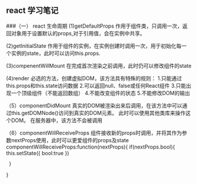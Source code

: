 ## react 学习笔记
###（一） react 生命周期
(1)getDefaultProps
作用于组件类，只调用一次，返回对象用于设置默认的props,对于引用值，会在实例中共享。

(2)getInitialState
作用于组件的实例，在实例创建时调用一次，用于初始化每一个实例的state，此时可以访问this.props.

(3)compenentWillMount
在完成首次渲染之前调用，此时仍可以修改组件的state

(4)render
必选的方法，创建虚拟DOM，该方法具有特殊的规则：
 1.只能通过this.props和this.state访问数据
 2.可以返回null、false或任何React组件
 3.只能出现一个顶级组件（不能返回数组）
 4.不能改变组件的状态
 5.不能修改DOM的输出
 
 （5）componentDidMount
 真实的DOM被渲染出来后调用，在该方法中可以通过this.getDOMNode()访问到真实的DOM元素。
 此时可以使用其他类库来操作这个DOM。
 在服务器中，该方法不会被调用
 
 （6）componentWillReceiveProps
 组件接收新的props时调用，并将其作为参数nextProps使用，此时可以更爱组件的props及state
 componentWillReceiveProps:function(nextProps){
      if(nextProps.bool){
      this.setState({
      bool:true
      })
      
     }
   }
 

